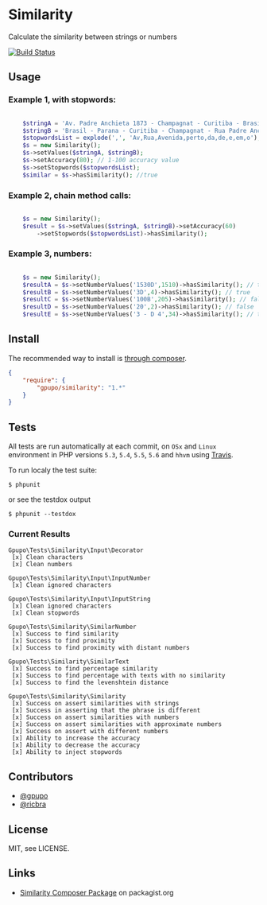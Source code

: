 # Similarity

Calculate the similarity between strings or numbers

[![Build Status](https://secure.travis-ci.org/gpupo/similarity.png?branch=dev)](http://travis-ci.org/gpupo/similarity)


## Usage

### Example 1, with stopwords:

```PHP

	$stringA = 'Av. Padre Anchieta 1873 - Champagnat - Curitiba - Brasil';
	$stringB = 'Brasil - Parana - Curitiba - Champagnat - Rua Padre Anchieta 1873 - Perto da Avenida';
	$stopwordsList = explode(',', 'Av,Rua,Avenida,perto,da,de,e,em,o'); 
	$s = new Similarity();
    $s->setValues($stringA, $stringB);
    $s->setAccuracy(80); // 1-100 accuracy value
    $s->setStopwords($stopwordsList);	
	$similar = $s->hasSimilarity(); //true
```

### Example 2, chain method calls:

```PHP

	$s = new Similarity();
    $result = $s->setValues($stringA, $stringB)->setAccuracy(60)
    	->setStopwords($stopwordsList)->hasSimilarity();    
```

### Example 3, numbers:

```PHP

	$s = new Similarity();
    $resultA = $s->setNumberValues('1530D',1510)->hasSimilarity(); // true
	$resultB = $s->setNumberValues('3D',4)->hasSimilarity(); // true
	$resultC = $s->setNumberValues('100B',205)->hasSimilarity(); // false
	$resultD = $s->setNumberValues('20',2)->hasSimilarity(); // false
	$resultE = $s->setNumberValues('3 - D 4',34)->hasSimilarity(); // true
```


## Install

The recommended way to install is [through composer](http://getcomposer.org).

```JSON
{
    "require": {
        "gpupo/similarity": "1.*"
    }
}
```

## Tests

All tests are run automatically at each commit, on ``OSx`` and ``Linux`` environment in PHP versions ``5.3``, ``5.4``, ``5.5``, ``5.6`` and ``hhvm`` using  [Travis](http://travis-ci.org/gpupo/similarity).


To run localy the test suite:

    $ phpunit
    
or see the testdox output

    $ phpunit --testdox    
    
	    
### Current Results
	    
	Gpupo\Tests\Similarity\Input\Decorator
	 [x] Clean characters
	 [x] Clean numbers
	
	Gpupo\Tests\Similarity\Input\InputNumber
	 [x] Clean ignored characters
	
	Gpupo\Tests\Similarity\Input\InputString
	 [x] Clean ignored characters
	 [x] Clean stopwords
	
	Gpupo\Tests\Similarity\SimilarNumber
	 [x] Success to find similarity
	 [x] Success to find proximity
	 [x] Success to find proximity with distant numbers
	
	Gpupo\Tests\Similarity\SimilarText
	 [x] Success to find percentage similarity
	 [x] Success to find percentage with texts with no similarity
	 [x] Success to find the levenshtein distance
	
	Gpupo\Tests\Similarity\Similarity
	 [x] Success on assert similarities with strings
	 [x] Success in asserting that the phrase is different
	 [x] Success on assert similarities with numbers
	 [x] Success on assert similarities with approximate numbers
	 [x] Success on assert with different numbers
	 [x] Ability to increase the accuracy
	 [x] Ability to decrease the accuracy
	 [x] Ability to inject stopwords    
	

## Contributors

* [@gpupo](https://github.com/gpupo)
* [@ricbra](https://github.com/ricbra)

## License

MIT, see LICENSE.


## Links


* [Similarity Composer Package](https://packagist.org/packages/gpupo/similarity) on packagist.org